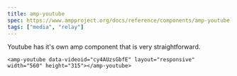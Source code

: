```yaml
---
title: amp-youtube
spec: https://www.ampproject.org/docs/reference/components/amp-youtube
tags: ["media", "relay"]
---
```


<figure>
  <amp-youtube data-videoid="cy4AUzsGbfE" layout="responsive" width="560" height="315"></amp-youtube>
</figure>

<!--more-->

Youtube has it's own amp component that is very straightforward.

```
<amp-youtube data-videoid="cy4AUzsGbfE" layout="responsive" width="560" height="315"></amp-youtube>
```
